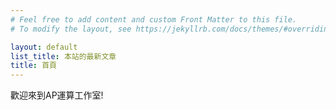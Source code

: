 ```yaml
---
# Feel free to add content and custom Front Matter to this file.
# To modify the layout, see https://jekyllrb.com/docs/themes/#overriding-theme-defaults

layout: default
list_title: 本站的最新文章
title: 首頁
---
```


歡迎來到AP運算工作室! 
